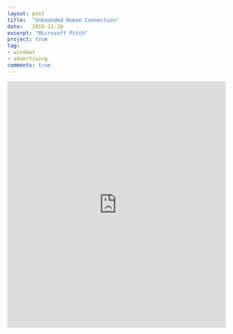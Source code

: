 ```yaml
---
layout: post
title:  "Unbounded Human Connection"
date:   2016-11-10
excerpt: "Microsoft Pitch"
project: true
tag:
- windows
- advertising
comments: true
---
```

<style>
.responsive-wrap iframe{ max-width: 100%;}
</style>
<div class="responsive-wrap">
<!-- this is the embed code provided by Google -->
  <iframe src="https://docs.google.com/presentation/d/13dHoCQX5M4ygpmbaXj32Snw8TRCA6BkofbvULRBKxOE/embed?start=false&loop=false&delayms=3000" frameborder="0" width="960" height="569" allowfullscreen="true" mozallowfullscreen="true" webkitallowfullscreen="true"></iframe>
<!-- Google embed ends -->
</div>

   